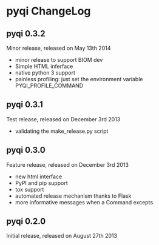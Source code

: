 pyqi ChangeLog
==============

pyqi 0.3.2
----------

Minor release, released on May 13th 2014

* minor release to support BIOM dev
* Simple HTML inferface
* native python 3 support
* painless profiling: just set the environment variable PYQI_PROFILE_COMMAND

pyqi 0.3.1
----------

Test release, released on December 3rd 2013

* validating the make_release.py script

pyqi 0.3.0 
----------

Feature release, released on December 3rd 2013

* new html interface
* PyPI and pip support
* tox support
* automated release mechanism thanks to Flask
* more informative messages when a Command excepts

pyqi 0.2.0
----------

Initial release, released on August 27th 2013
